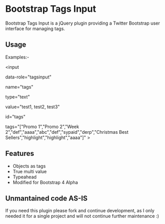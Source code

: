 # Bootstrap Tags Input
Bootstrap Tags Input is a jQuery plugin providing a Twitter Bootstrap user interface for managing tags.

## Usage
Examples:-

\<input

  data-role="tagsinput"
  
  name="tags"
  
  type="text"
  
  value="test1, test2, test3"
  
  id="tags"
  
  tags="[&quot;Promo 1&quot;,&quot;Promo 2&quot;,&quot;Week 2&quot;,&quot;def&quot;,&quot;aaaa&quot;,&quot;abc&quot;,&quot;def&quot;,&quot;sypaid&quot;,&quot;derp&quot;,&quot;Christmas Best Sellers&quot;,&quot;highlight&quot;,&quot;highlight&quot;,&quot;aaaa&quot;]"
  \>

## Features
* Objects as tags
* True multi value
* Typeahead
* Modified for Bootstrap 4 Alpha

## Unmantained code AS-IS
If you need this plugin please fork and continue development, as I only needed it for a single project and will not continue further maintenance :)
